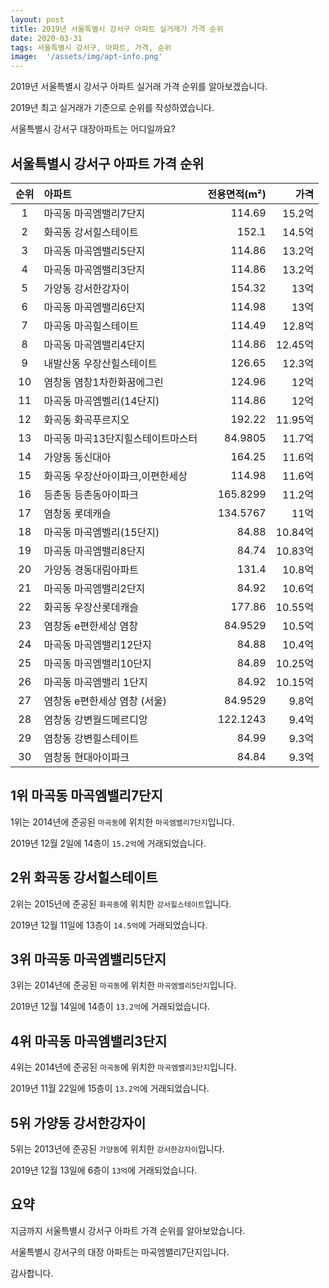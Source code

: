 ```yaml
---
layout: post
title: 2019년 서울특별시 강서구 아파트 실거래가 가격 순위
date: 2020-03-31
tags: 서울특별시 강서구, 아파트, 가격, 순위
image:  '/assets/img/apt-info.png'
---
```


2019년 서울특별시 강서구 아파트 실거래 가격 순위를 알아보겠습니다.

2019년 최고 실거래가 기준으로 순위를 작성하였습니다.

서울특별시 강서구 대장아파트는 어디일까요?

## 서울특별시 강서구 아파트 가격 순위

|순위|아파트|전용면적(m²)|가격|
|:---:|:------|---:|---:|
|1|마곡동 마곡엠밸리7단지|114.69|15.2억|
|2|화곡동 강서힐스테이트|152.1|14.5억|
|3|마곡동 마곡엠밸리5단지|114.86|13.2억|
|4|마곡동 마곡엠밸리3단지|114.86|13.2억|
|5|가양동 강서한강자이|154.32|13억|
|6|마곡동 마곡엠밸리6단지|114.98|13억|
|7|마곡동 마곡힐스테이트|114.49|12.8억|
|8|마곡동 마곡엠밸리4단지|114.86|12.45억|
|9|내발산동 우장산힐스테이트|126.65|12.3억|
|10|염창동 염창1차한화꿈에그린|124.96|12억|
|11|마곡동 마곡엠벨리(14단지)|114.86|12억|
|12|화곡동 화곡푸르지오|192.22|11.95억|
|13|마곡동 마곡13단지힐스테이트마스터|84.9805|11.7억|
|14|가양동 동신대아|164.25|11.6억|
|15|화곡동 우장산아이파크,이편한세상|114.98|11.6억|
|16|등촌동 등촌동아이파크|165.8299|11.2억|
|17|염창동 롯데캐슬|134.5767|11억|
|18|마곡동 마곡엠벨리(15단지)|84.88|10.84억|
|19|마곡동 마곡엠밸리8단지|84.74|10.83억|
|20|가양동 경동대림아파트|131.4|10.8억|
|21|마곡동 마곡엠밸리2단지|84.92|10.6억|
|22|화곡동 우장산롯데캐슬|177.86|10.55억|
|23|염창동 e편한세상 염창|84.9529|10.5억|
|24|마곡동 마곡엠밸리12단지|84.88|10.4억|
|25|마곡동 마곡엠밸리10단지|84.89|10.25억|
|26|마곡동 마곡엠밸리 1단지|84.92|10.15억|
|27|염창동 e편한세상 염창 (서울)|84.9529|9.8억|
|28|염창동 강변월드메르디앙|122.1243|9.4억|
|29|염창동 강변힐스테이트|84.99|9.3억|
|30|염창동 현대아이파크|84.84|9.3억|



## 1위 마곡동 마곡엠밸리7단지

1위는 2014년에 준공된 `마곡동`에 위치한 `마곡엠밸리7단지`입니다.

2019년 12월 2일에 14층이 `15.2억`에 거래되었습니다.

<!-- * 카카오맵 - 지도퍼가기 -->
<!-- 1. 지도 노드 -->
<div id="daumRoughmapContainer1585686731850" class="root_daum_roughmap root_daum_roughmap_landing"></div>

<!--
	2. 설치 스크립트
	* 지도 퍼가기 서비스를 2개 이상 넣을 경우, 설치 스크립트는 하나만 삽입합니다.
-->
<script charset="UTF-8" class="daum_roughmap_loader_script" src="https://ssl.daumcdn.net/dmaps/map_js_init/roughmapLoader.js"></script>

<!-- 3. 실행 스크립트 -->
<script charset="UTF-8">
	new daum.roughmap.Lander({
		"timestamp" : "1585686731850",
		"key" : "xqhd",
		"mapWidth" : "320",
		"mapHeight" : "180"
	}).render();
</script>

## 2위 화곡동 강서힐스테이트

2위는 2015년에 준공된 `화곡동`에 위치한 `강서힐스테이트`입니다.

2019년 12월 11일에 13층이 `14.5억`에 거래되었습니다.

<!-- * 카카오맵 - 지도퍼가기 -->
<!-- 1. 지도 노드 -->
<div id="daumRoughmapContainer1585686743714" class="root_daum_roughmap root_daum_roughmap_landing"></div>

<!--
	2. 설치 스크립트
	* 지도 퍼가기 서비스를 2개 이상 넣을 경우, 설치 스크립트는 하나만 삽입합니다.
-->
<script charset="UTF-8" class="daum_roughmap_loader_script" src="https://ssl.daumcdn.net/dmaps/map_js_init/roughmapLoader.js"></script>

<!-- 3. 실행 스크립트 -->
<script charset="UTF-8">
	new daum.roughmap.Lander({
		"timestamp" : "1585686743714",
		"key" : "xqhe",
		"mapWidth" : "320",
		"mapHeight" : "180"
	}).render();
</script>

## 3위 마곡동 마곡엠밸리5단지

3위는 2014년에 준공된 `마곡동`에 위치한 `마곡엠밸리5단지`입니다.

2019년 12월 14일에 14층이 `13.2억`에 거래되었습니다.

<!-- * 카카오맵 - 지도퍼가기 -->
<!-- 1. 지도 노드 -->
<div id="daumRoughmapContainer1585686755138" class="root_daum_roughmap root_daum_roughmap_landing"></div>

<!--
	2. 설치 스크립트
	* 지도 퍼가기 서비스를 2개 이상 넣을 경우, 설치 스크립트는 하나만 삽입합니다.
-->
<script charset="UTF-8" class="daum_roughmap_loader_script" src="https://ssl.daumcdn.net/dmaps/map_js_init/roughmapLoader.js"></script>

<!-- 3. 실행 스크립트 -->
<script charset="UTF-8">
	new daum.roughmap.Lander({
		"timestamp" : "1585686755138",
		"key" : "xqhf",
		"mapWidth" : "320",
		"mapHeight" : "180"
	}).render();
</script>

## 4위 마곡동 마곡엠밸리3단지

4위는 2014년에 준공된 `마곡동`에 위치한 `마곡엠밸리3단지`입니다.

2019년 11월 22일에 15층이 `13.2억`에 거래되었습니다.

<!-- * 카카오맵 - 지도퍼가기 -->
<!-- 1. 지도 노드 -->
<div id="daumRoughmapContainer1585686769825" class="root_daum_roughmap root_daum_roughmap_landing"></div>

<!--
	2. 설치 스크립트
	* 지도 퍼가기 서비스를 2개 이상 넣을 경우, 설치 스크립트는 하나만 삽입합니다.
-->
<script charset="UTF-8" class="daum_roughmap_loader_script" src="https://ssl.daumcdn.net/dmaps/map_js_init/roughmapLoader.js"></script>

<!-- 3. 실행 스크립트 -->
<script charset="UTF-8">
	new daum.roughmap.Lander({
		"timestamp" : "1585686769825",
		"key" : "xqhg",
		"mapWidth" : "320",
		"mapHeight" : "180"
	}).render();
</script>

## 5위 가양동 강서한강자이

5위는 2013년에 준공된 `가양동`에 위치한 `강서한강자이`입니다.

2019년 12월 13일에 6층이 `13억`에 거래되었습니다.

<!-- * 카카오맵 - 지도퍼가기 -->
<!-- 1. 지도 노드 -->
<div id="daumRoughmapContainer1585686780985" class="root_daum_roughmap root_daum_roughmap_landing"></div>

<!--
	2. 설치 스크립트
	* 지도 퍼가기 서비스를 2개 이상 넣을 경우, 설치 스크립트는 하나만 삽입합니다.
-->
<script charset="UTF-8" class="daum_roughmap_loader_script" src="https://ssl.daumcdn.net/dmaps/map_js_init/roughmapLoader.js"></script>

<!-- 3. 실행 스크립트 -->
<script charset="UTF-8">
	new daum.roughmap.Lander({
		"timestamp" : "1585686780985",
		"key" : "xqhh",
		"mapWidth" : "320",
		"mapHeight" : "180"
	}).render();
</script>


## 요약

지금까지 서울특별시 강서구 아파트 가격 순위를 알아보았습니다.

서울특별시 강서구의 대장 아파트는 마곡엠밸리7단지입니다.

감사합니다.

